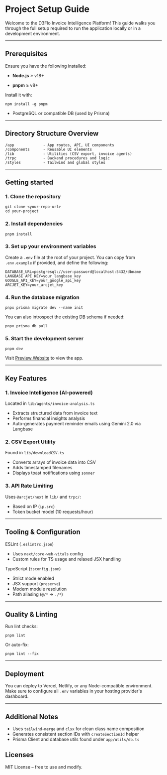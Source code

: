 # Project Setup Guide

Welcome to the D3Flo Invoice Intelligence Platform! This guide walks you through the full setup required to run the application locally or in a development environment.

--- 
## Prerequisites
Ensure you have the following installed:

*  **Node.js** ≥ v18+

*  **pnpm** ≥ v8+

Install it with:
```
npm install -g pnpm
```

* PostgreSQL or compatible DB (used by Prisma)
---
## Directory Structure Overview

```
/app             - App routes, API, UI components
/components      - Reusable UI elements
/lib             - Utilities (CSV export, invoice agents)
/trpc            - Backend procedures and logic
/styles          - Tailwind and global styles
```
---

## Getting started
### 1. Clone the repository
```
git clone <your-repo-url>
cd your-project
```
### 2. Install dependencies
```
pnpm install
```
### 3. Set up your environment variables
Create a `.env` file at the root of your project. You can copy from `.env.example` if provided, and define the following:
```
DATABASE_URL=postgresql://user:password@localhost:5432/dbname
LANGBASE_API_KEY=your_langbase_key
GOOGLE_API_KEY=your_google_api_key
ARCJET_KEY=your_arcjet_key
```
### 4. Run the database migration
```
pnpx prisma migrate dev --name init
```
You can also introspect the existing DB schema if needed:
```
pnpx prisma db pull
```
### 5. Start the development server
```
pnpm dev
```

Visit [Preview Website](http://localhost:3000) to view the app.

---

## Key Features
### 1. Invoice Intelligence (AI-powered)
Located in `lib/agents/invoice-analysis.ts`

* Extracts structured data from invoice text
* Performs financial insights analysis
* Auto-generates payment reminder emails using Gemini 2.0 via Langbase

### 2. CSV Export Utility
Found in `lib/downloadCSV.ts`

* Converts arrays of invoice data into CSV
* Adds timestamped filenames
* Displays toast notifications using `sonner`

### 3. API Rate Limiting
Uses `@arcjet/next` in `lib/` and `trpc/`:
* Based on IP (`ip.src`)
* Token bucket model (10 requests/hour)

---
## Tooling & Configuration
ESLint (`.eslintrc.json`)
* Uses `next/core-web-vitals` config
* Custom rules for TS usage and relaxed JSX handling

TypeScript (`tsconfig.json`)
* Strict mode enabled
* JSX support (`preserve`)
* Modern module resolution
* Path aliasing (`@/*` → `./*`)

---
## Quality & Linting
Run lint checks:
```
pnpm lint
```

Or auto-fix:
```
pnpm lint --fix
```

---
## Deployment

You can deploy to Vercel, Netlify, or any Node-compatible environment. Make sure to configure all `.env` variables in your hosting provider's dashboard.

---

## Additional Notes
* Uses `tailwind-merge` and `clsx` for clean class name composition
* Generates consistent section IDs with `createSectionId` helper
* Prisma Client and database utils found under `app/utils/db.ts`

## Licenses
MIT License – free to use and modify.